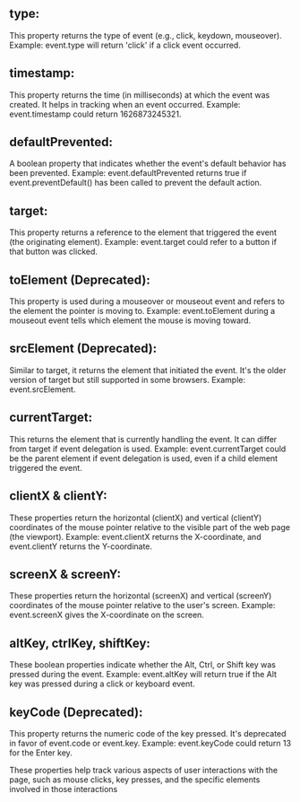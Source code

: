 ## type:

This property returns the type of event (e.g., click, keydown, mouseover).
Example: event.type will return 'click' if a click event occurred.

## timestamp:

This property returns the time (in milliseconds) at which the event was created. It helps in tracking when an event occurred.
Example: event.timestamp could return 1626873245321.

## defaultPrevented:

A boolean property that indicates whether the event's default behavior has been prevented.
Example: event.defaultPrevented returns true if event.preventDefault() has been called to prevent the default action.

## target:

This property returns a reference to the element that triggered the event (the originating element).
Example: event.target could refer to a button if that button was clicked.

## toElement (Deprecated):

This property is used during a mouseover or mouseout event and refers to the element the pointer is moving to.
Example: event.toElement during a mouseout event tells which element the mouse is moving toward.

## srcElement (Deprecated):

Similar to target, it returns the element that initiated the event. It's the older version of target but still supported in some browsers.
Example: event.srcElement.

## currentTarget:

This returns the element that is currently handling the event. It can differ from target if event delegation is used.
Example: event.currentTarget could be the parent element if event delegation is used, even if a child element triggered the event.

## clientX & clientY:

These properties return the horizontal (clientX) and vertical (clientY) coordinates of the mouse pointer relative to the visible part of the web page (the viewport).
Example: event.clientX returns the X-coordinate, and event.clientY returns the Y-coordinate.

## screenX & screenY:

These properties return the horizontal (screenX) and vertical (screenY) coordinates of the mouse pointer relative to the user's screen.
Example: event.screenX gives the X-coordinate on the screen.

## altKey, ctrlKey, shiftKey:

These boolean properties indicate whether the Alt, Ctrl, or Shift key was pressed during the event.
Example: event.altKey will return true if the Alt key was pressed during a click or keyboard event.

## keyCode (Deprecated):

This property returns the numeric code of the key pressed. It's deprecated in favor of event.code or event.key.
Example: event.keyCode could return 13 for the Enter key.

These properties help track various aspects of user interactions with the page, such as mouse clicks, key presses, and the specific elements involved in those interactions
